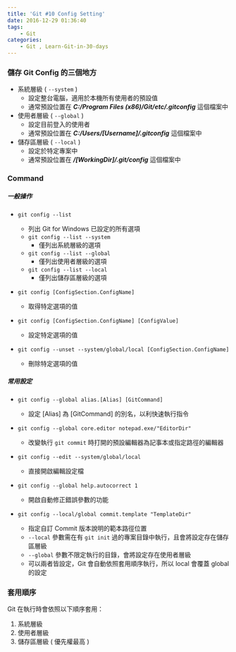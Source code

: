 ```yaml
---
title: 'Git #10 Config Setting'
date: 2016-12-29 01:36:40
tags: 
    - Git
categories:
    - Git , Learn-Git-in-30-days
---
```

### 儲存 Git Config 的三個地方
- 系統層級 ( `--system` )
    - 設定整台電腦，適用於本機所有使用者的預設值
    - 通常預設位置在 ***C:/Program Files (x86)/Git/etc/.gitconfig*** 這個檔案中
- 使用者層級 ( `--global` )
    - 設定目前登入的使用者
    - 通常預設位置在 ***C:/Users/[Username]/.gitconfig*** 這個檔案中
- 儲存區層級 ( `--local` )
    - 設定於特定專案中
    - 通常預設位置在 ***/[WorkingDir]/.git/config*** 這個檔案中

<!-- more -->

### Command
##### 一般操作
 - `git config --list`
    - 列出 Git for Windows 已設定的所有選項
    - `git config --list --system`
        - 僅列出系統層級的選項
    - `git config --list --global`
        - 僅列出使用者層級的選項
    - `git config --list --local`
        - 僅列出儲存區層級的選項


 - `git config [ConfigSection.ConfigName]`
    - 取得特定選項的值


 - `git config [ConfigSection.ConfigName] [ConfigValue]`
    - 設定特定選項的值


 - `git config --unset --system/global/local [ConfigSection.ConfigName]`
    - 刪除特定選項的值


##### 常用設定
 - `git config --global alias.[Alias] [GitCommand]`
    - 設定 [Alias] 為 [GitCommand] 的別名，以利快速執行指令
 

 - `git config --global core.editor notepad.exe/"EditorDir"`
    - 改變執行 `git commit` 時打開的預設編輯器為記事本或指定路徑的編輯器


 - `git config --edit --system/global/local`
    - 直接開啟編輯設定檔


 - `git config --global help.autocorrect 1`
    - 開啟自動修正錯誤參數的功能


 - `git config --local/global commit.template "TemplateDir"`
    - 指定自訂 Commit 版本說明的範本路徑位置
    - `--local` 參數需在有 `git init` 過的專案目錄中執行，且會將設定存在儲存區層級
    - `--global` 參數不限定執行的目錄，會將設定存在使用者層級
    - 可以兩者皆設定，Git 會自動依照套用順序執行，所以 local 會覆蓋 global 的設定


### 套用順序
Git 在執行時會依照以下順序套用：
1. 系統層級
2. 使用者層級
3. 儲存區層級 ( 優先權最高 )